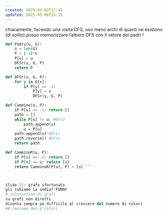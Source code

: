 ```yaml
---
created: 2025-03-02T17:41
updated: 2025-03-06T15:35
---
```

chiaramente, facendo una visita DFS, uso meno archi di quanti ne esistono (di solito)
posso memorizzare l’albero DFS con il vetore dei padri !
```python
def Padri(u, G):
	n = len(G)
	P = [-1]*n
	P[u] = u
	DFSr(u, G, P)
	return P

def DFSr(x, G, P):
	for y in G[x]:
		if P[y] == -1:
			P[y] = x
			DFSr(y, G, P)
```

```python
def Cammino(u, P):
	if P[u] == -1: return []
	path = []
	while P[u] != u: #O(n)
		path.append(u)
		u = P[u]
	path.append(u) #O(1)
	path.reverse() #O(n)
	return path
```

```python
def CamminoR(u, P):
	if P[u] == -1: return []
	if P[u] == u: return [u]
	return CamminoR(P[u], P) + [u] ```



slide 15: grafo sfortunato
gli rubiamo la sedia? FUNNY
# colorazione di grafi
su grafi non diretti 
diventa sempre pù difficile al crescere del numero di colori
## teorema dei 4 colori